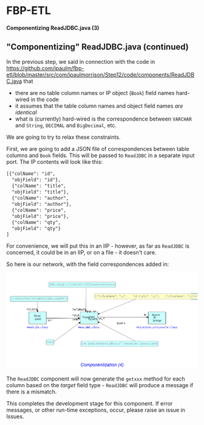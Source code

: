 FBP-ETL
=======

#### Componentizing ReadJDBC.java (3)


## "Componentizing" ReadJDBC.java (continued)   
     

In the previous step, we said in connection with the code in https://github.com/jpaulm/fbp-etl/blob/master/src/com/jpaulmorrison/Step12/code/components/ReadJDBC.java that

- there are no table column names or IP object (`Book`) field names hard-wired in the code
- it assumes that the table column names and object field names *are identical*
- what is (currently) hard-wired is the correspondence between `VARCHAR` and `String`, `DECIMAL` and `BigDecimal`, etc.

We are going to try to relax these constraints.

First, we are going to add a JSON file of correspondences between table columns and `Book` fields.  This will be passed to `ReadJDBC` in a separate input port.  The IP contents will look like this:

```
[{"colName": "id", 
  "objField": "id"},
  {"colName": "title", 
  "objField": "title"},
  {"colName": "author", 
  "objField": "author"},
  {"colName": "price", 
  "objField": "price"},
  {"colName": "qty", 
  "objField": "qty"}
]

```

For convenience, we will put this in an IIP - however, as far as `ReadJDBC` is concerned, it could be in an IIP, or on a file - it doesn't care.

So here is our network, with the field correspondences added in:

![Adding correspondences](https://github.com/jpaulm/fbp-etl/blob/master/src/com/jpaulmorrison/Step14/docs/Step14.png "Adding field correspondences")

The `ReadJDBC` component will now generate the `getxxx` method for each column based on the *target* field type - `ReadJDBC` will produce a message if there is a mismatch.

This completes the development stage for this component.  If error messages, or other run-time exceptions, occur, please raise an issue in Issues.
